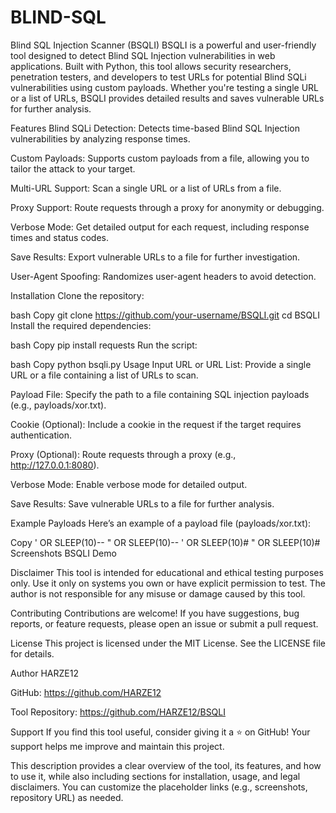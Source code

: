 # BLIND-SQL

Blind SQL Injection Scanner (BSQLI)
BSQLI is a powerful and user-friendly tool designed to detect Blind SQL Injection vulnerabilities in web applications. Built with Python, this tool allows security researchers, penetration testers, and developers to test URLs for potential Blind SQLi vulnerabilities using custom payloads. Whether you're testing a single URL or a list of URLs, BSQLI provides detailed results and saves vulnerable URLs for further analysis.

Features
Blind SQLi Detection: Detects time-based Blind SQL Injection vulnerabilities by analyzing response times.

Custom Payloads: Supports custom payloads from a file, allowing you to tailor the attack to your target.

Multi-URL Support: Scan a single URL or a list of URLs from a file.

Proxy Support: Route requests through a proxy for anonymity or debugging.

Verbose Mode: Get detailed output for each request, including response times and status codes.

Save Results: Export vulnerable URLs to a file for further investigation.

User-Agent Spoofing: Randomizes user-agent headers to avoid detection.

Installation
Clone the repository:

bash
Copy
git clone https://github.com/your-username/BSQLI.git
cd BSQLI
Install the required dependencies:

bash
Copy
pip install requests
Run the script:

bash
Copy
python bsqli.py
Usage
Input URL or URL List: Provide a single URL or a file containing a list of URLs to scan.

Payload File: Specify the path to a file containing SQL injection payloads (e.g., payloads/xor.txt).

Cookie (Optional): Include a cookie in the request if the target requires authentication.

Proxy (Optional): Route requests through a proxy (e.g., http://127.0.0.1:8080).

Verbose Mode: Enable verbose mode for detailed output.

Save Results: Save vulnerable URLs to a file for further analysis.

Example Payloads
Here’s an example of a payload file (payloads/xor.txt):

Copy
' OR SLEEP(10)--
" OR SLEEP(10)--
' OR SLEEP(10)#
" OR SLEEP(10)#
Screenshots
BSQLI Demo

Disclaimer
This tool is intended for educational and ethical testing purposes only. Use it only on systems you own or have explicit permission to test. The author is not responsible for any misuse or damage caused by this tool.

Contributing
Contributions are welcome! If you have suggestions, bug reports, or feature requests, please open an issue or submit a pull request.

License
This project is licensed under the MIT License. See the LICENSE file for details.

Author
HARZE12

GitHub: https://github.com/HARZE12

Tool Repository: https://github.com/HARZE12/BSQLI

Support
If you find this tool useful, consider giving it a ⭐ on GitHub! Your support helps me improve and maintain this project.

This description provides a clear overview of the tool, its features, and how to use it, while also including sections for installation, usage, and legal disclaimers. You can customize the placeholder links (e.g., screenshots, repository URL) as needed.
